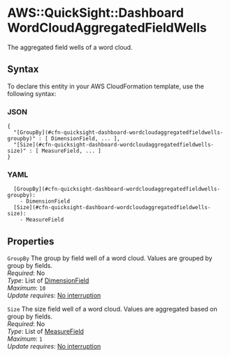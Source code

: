# AWS::QuickSight::Dashboard WordCloudAggregatedFieldWells<a name="aws-properties-quicksight-dashboard-wordcloudaggregatedfieldwells"></a>

The aggregated field wells of a word cloud\.

## Syntax<a name="aws-properties-quicksight-dashboard-wordcloudaggregatedfieldwells-syntax"></a>

To declare this entity in your AWS CloudFormation template, use the following syntax:

### JSON<a name="aws-properties-quicksight-dashboard-wordcloudaggregatedfieldwells-syntax.json"></a>

```
{
  "[GroupBy](#cfn-quicksight-dashboard-wordcloudaggregatedfieldwells-groupby)" : [ DimensionField, ... ],
  "[Size](#cfn-quicksight-dashboard-wordcloudaggregatedfieldwells-size)" : [ MeasureField, ... ]
}
```

### YAML<a name="aws-properties-quicksight-dashboard-wordcloudaggregatedfieldwells-syntax.yaml"></a>

```
  [GroupBy](#cfn-quicksight-dashboard-wordcloudaggregatedfieldwells-groupby): 
    - DimensionField
  [Size](#cfn-quicksight-dashboard-wordcloudaggregatedfieldwells-size): 
    - MeasureField
```

## Properties<a name="aws-properties-quicksight-dashboard-wordcloudaggregatedfieldwells-properties"></a>

`GroupBy`  <a name="cfn-quicksight-dashboard-wordcloudaggregatedfieldwells-groupby"></a>
The group by field well of a word cloud\. Values are grouped by group by fields\.  
*Required*: No  
*Type*: List of [DimensionField](aws-properties-quicksight-dashboard-dimensionfield.md)  
*Maximum*: `10`  
*Update requires*: [No interruption](https://docs.aws.amazon.com/AWSCloudFormation/latest/UserGuide/using-cfn-updating-stacks-update-behaviors.html#update-no-interrupt)

`Size`  <a name="cfn-quicksight-dashboard-wordcloudaggregatedfieldwells-size"></a>
The size field well of a word cloud\. Values are aggregated based on group by fields\.  
*Required*: No  
*Type*: List of [MeasureField](aws-properties-quicksight-dashboard-measurefield.md)  
*Maximum*: `1`  
*Update requires*: [No interruption](https://docs.aws.amazon.com/AWSCloudFormation/latest/UserGuide/using-cfn-updating-stacks-update-behaviors.html#update-no-interrupt)
